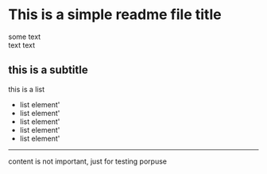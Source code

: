 <h1>This is a simple readme file title</h1>
some text <br> text text 
<h2>this is a subtitle</h2>
this is a list
<ul>
<li>list element' </li>
<li>list element' </li>
<li>list element' </li>
<li>list element' </li>
<li>list element' </li>
</ul>
<hr/>
content is not important, just for testing porpuse
